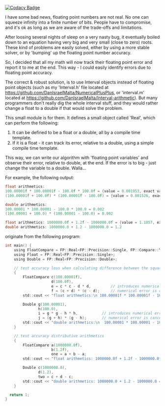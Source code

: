 [![Codacy Badge](https://api.codacy.com/project/badge/Grade/b81b4d5ee5414219ac6444dc766c3b4b)](https://www.codacy.com/app/DanIsraelMalta/Real?utm_source=github.com&amp;utm_medium=referral&amp;utm_content=DanIsraelMalta/Real&amp;utm_campaign=Badge_Grade)


I have some bad news, floating point numbers are not real. 
No one can squeeze infinity into a finite number of bits.
People have to compromise, and it's ok as long as we are 
aware of the trade-offs and limitations.

After loosing several nights of sleep on a very nasty bug, 
it eventually boiled down to an equation having very big and
very small (close to zero) roots. These kind of problems are
easily solved, either by using a more stable solver, or by 
'bumping' up the floating point number accuracy.

So, I decided that all my math will now track their floating
point error and report it to me at the end. This way - I could
easily identify errors due to floating point accuracy.

The correct & robust solution, is to use Interval objects
instead of floating point objects (such as my 'Interval.h'
file located at https://github.com/DanIsraelMalta/NumericalPlusPlus,
or 'interval.m' located at https://github.com/DanIsraelMalta/Interval-arithmetic).
But many programmers don't really dig the whole interval stuff, and they would
rather change a float to a double if that would solve the problem.

This small module is for them.
It defines a small object called 'Real', which can perform the following:
1) It can be defined to be a float or a double, all by a compile time template.
2) If it is a float - it can track its error, relative to a double, using a
   simple compile time template.

This way, we can write our algorithm with 'floating point variables' and observe
their error, relative to double, at the end.
If the error is to big - just change the variable to a double. Walla...

For example, the following output:

```c
float arithmetics:
100.00001f * 100.00001f - 100.0f * 100.0f = {value = 0.001953, exact value = 0.001526, error = -0.000427}
(100.00001f + 100.0f) * (100.00001f - 100.0f) = {value = 0.001526, exact value = 0.001526, error = 0.0}

double arithmetics:
100.00001 * 100.00001 - 100.0 * 100.0 = 0.002
(100.00001 + 100.0) * (100.00001 - 100.0) = 0.002

float arithmetics: 1000000.0f + 1.2f - 1000000.0f = {value = 1.1857, exact value = 1.2, error = 0.0125}
double arithmetics: 1000000.0 + 1.2 - 1000000.0 = 1.2
```

originate from the following program:

```c
int main() {
    using FloatCompare = FP::Real<FP::Precision::Single, FP::Compare::Yes>;
    using Float = FP::Real<FP::Precision::Single>;
    using Double = FP::Real<FP::Precision::Double>;

    // test accuracy loss when calculating difference between the square of two values which are almost identical
    {
        FloatCompare c(100.00001f),
                     d(100.0f),
                     e = c * c - d * d,         // introduces numerical error
                     f = (c + d) * (c - d);     // numerical error is canceled
        std::cout << "float arithmetics:\n 100.00001f * 100.00001f - 100.0f * 100.0f = " << e << "\n (100.00001f + 100.0f) * (100.00001f - 100.0f) = " << f << "\n";

        Double g(100.00001),
               h(100.0),
               i = g * g - h * h,           // introduces numerical error
               j = (g + h) * (g - h);       // numerical error is canceled
        std::cout << "double arithmetics:\n  100.00001 * 100.00001 - 100.0 * 100.0 = " << i << "\n  (100.00001 + 100.0) * (100.00001 - 100.0) = " << j << "\n\n\n";
    }

    // test accuracy distributive arithmetics
    {
        FloatCompare a(1000000.0f),
                     b(1.2f),
                     one = a + b - a;
        std::cout << "float arithmetics: 1000000.0f + 1.2f - 1000000.0f = " << one << "\n";

        Double c(1000000.0),
               d(1.2),
               two = c + d - c;
        std::cout << "double arithmetics: 1000000.0 + 1.2 - 1000000.0 = " << two << "\n";
    }

  return 1;
}
